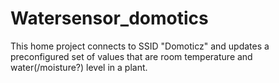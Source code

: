 # Watersensor_domotics

This home project connects to SSID "Domoticz" and updates a preconfigured set of values that are room temperature and water(/moisture?) level in a plant.
